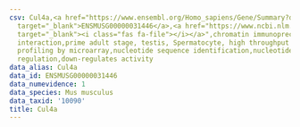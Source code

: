 ```yaml
---
csv: Cul4a,<a href="https://www.ensembl.org/Homo_sapiens/Gene/Summary?db=core;g=ENSMUSG00000031446"
  target="_blank">ENSMUSG00000031446</a>,<a href="https://www.ncbi.nlm.nih.gov/pubmed/23834426"
  target="_blank"><i class="fas fa-file"></i></a>",chromatin immunoprecipitation assay,direct
  interaction,prime adult stage, testis, Spermatocyte, high throughput transcription
  profiling by microarray,nucleotide sequence identification,nucleotide sequence identification,transcriptional
  regulation,down-regulates activity
data_alias: Cul4a
data_id: ENSMUSG00000031446
data_numevidence: 1
data_species: Mus musculus
data_taxid: '10090'
title: Cul4a
---
```

